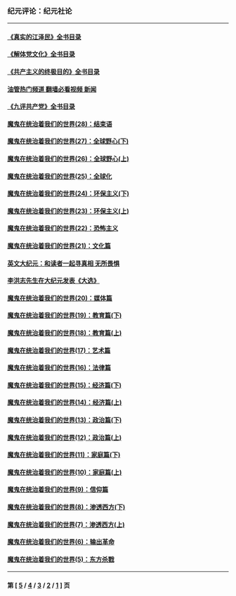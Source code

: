 ### 纪元评论：纪元社论
---
#### [《真实的江泽民》全书目录](../../pages/nsc422/n13721399.md?09040330) 
#### [《解体党文化》全书目录](../../pages/nsc422/n13721157.md?09040330) 
#### [《共产主义的终极目的》全书目录](../../pages/nsc422/n13721048.md?09040330) 
#### [油管热门频道 翻墙必看视频 新闻](ok?09040330)
#### [《九评共产党》全书目录](../../pages/nsc422/n13708085.md?09040330) 
#### [魔鬼在统治着我们的世界(28)：结束语](../../pages/nsc422/n10936246.md?09040330) 
#### [魔鬼在统治着我们的世界(27)：全球野心(下)](../../pages/nsc422/n10928319.md?09040330) 
#### [魔鬼在统治着我们的世界(26)：全球野心(上)](../../pages/nsc422/n10900318.md?09040330) 
#### [魔鬼在统治着我们的世界(25)：全球化](../../pages/nsc422/n10788205.md?09040330) 
#### [魔鬼在统治着我们的世界(24)：环保主义(下)](../../pages/nsc422/n10695307.md?09040330) 
#### [魔鬼在统治着我们的世界(23)：环保主义(上)](../../pages/nsc422/n10688613.md?09040330) 
#### [魔鬼在统治着我们的世界(22)：恐怖主义](../../pages/nsc422/n10614727.md?09040330) 
#### [魔鬼在统治着我们的世界(21)：文化篇](../../pages/nsc422/n10597706.md?09040330) 
#### [英文大纪元：和读者一起寻真相 无所畏惧](../../pages/nsc422/n12542027.md?09040330) 
#### [李洪志先生在大纪元发表《大选》](../../pages/nsc422/n12534746.md?09040330) 
#### [魔鬼在统治着我们的世界(20)：媒体篇](../../pages/nsc422/n10586579.md?09040330) 
#### [魔鬼在统治着我们的世界(19)：教育篇(下)](../../pages/nsc422/n10564808.md?09040330) 
#### [魔鬼在统治着我们的世界(18)：教育篇(上)](../../pages/nsc422/n10526970.md?09040330) 
#### [魔鬼在统治着我们的世界(17)：艺术篇](../../pages/nsc422/n10499093.md?09040330) 
#### [魔鬼在统治着我们的世界(16)：法律篇](../../pages/nsc422/n10485969.md?09040330) 
#### [魔鬼在统治着我们的世界(15)：经济篇(下)](../../pages/nsc422/n10469975.md?09040330) 
#### [魔鬼在统治着我们的世界(14)：经济篇(上)](../../pages/nsc422/n10457370.md?09040330) 
#### [魔鬼在统治着我们的世界(13)：政治篇(下)](../../pages/nsc422/n10448270.md?09040330) 
#### [魔鬼在统治着我们的世界(12)：政治篇(上)](../../pages/nsc422/n10444576.md?09040330) 
#### [魔鬼在统治着我们的世界(11)：家庭篇(下)](../../pages/nsc422/n10440961.md?09040330) 
#### [魔鬼在统治着我们的世界(10)：家庭篇(上)](../../pages/nsc422/n10435448.md?09040330) 
#### [魔鬼在统治着我们的世界(9)：信仰篇](../../pages/nsc422/n10432159.md?09040330) 
#### [魔鬼在统治着我们的世界(8)：渗透西方(下)](../../pages/nsc422/n10429603.md?09040330) 
#### [魔鬼在统治着我们的世界(7)：渗透西方(上)](../../pages/nsc422/n10426013.md?09040330) 
#### [魔鬼在统治着我们的世界(6)：输出革命](../../pages/nsc422/n10421536.md?09040330) 
#### [魔鬼在统治着我们的世界(5)：东方杀戮](../../pages/nsc422/n10417707.md?09040330) 

---
#### 第 [ [5](./5.md?09040330) / [4](./4.md?09040330) / [3](./3.md?09040330) / [2](./2.md?09040330) / [1](./1.md?09040330) ] 页
